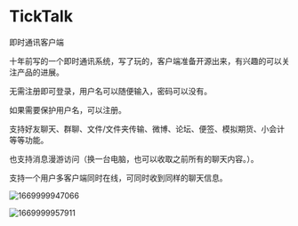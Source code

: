 # TickTalk
即时通讯客户端

十年前写的一个即时通讯系统，写了玩的，客户端准备开源出来，有兴趣的可以关注产品的进展。

无需注册即可登录，用户名可以随便输入，密码可以没有。

如果需要保护用户名，可以注册。

支持好友聊天、群聊、文件/文件夹传输、微博、论坛、便签、模拟期货、小会计等等功能。

也支持消息漫游访问（换一台电脑，也可以收取之前所有的聊天内容。）。

支持一个用户多客户端同时在线，可同时收到同样的聊天信息。

![1669999947066](https://user-images.githubusercontent.com/83346523/205344219-441cf64a-0bac-4104-ba6b-eb306b885fae.jpg)

![1669999957911](https://user-images.githubusercontent.com/83346523/205344260-8885d30a-88a4-4411-937b-32d45f0d05d8.jpg)
